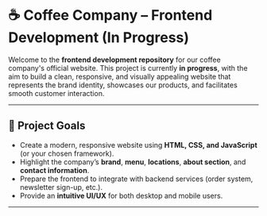 

# ☕ Coffee Company – Frontend Development (In Progress)

Welcome to the **frontend development repository** for our coffee company's official website. This project is currently **in progress**, with the aim to build a clean, responsive, and visually appealing website that represents the brand identity, showcases our products, and facilitates smooth customer interaction.

---

## 📌 Project Goals

* Create a modern, responsive website using **HTML, CSS, and JavaScript** (or your chosen framework).
* Highlight the company’s **brand**, **menu**, **locations**, **about section**, and **contact information**.
* Prepare the frontend to integrate with backend services (order system, newsletter sign-up, etc.).
* Provide an **intuitive UI/UX** for both desktop and mobile users.

---

